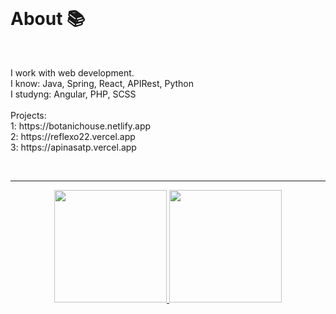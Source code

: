 <br>
<h1> About 📚 </h1>
<br>
<p>I work with web development. <br> I know: Java, Spring, React, APIRest, Python <br> I studyng: Angular, PHP, SCSS <br><br> Projects: <br> 1: https://botanichouse.netlify.app <br> 2: https://reflexo22.vercel.app <br> 3: https://apinasatp.vercel.app </p>

<br>
<hr>
<div align="center">
  <a href="https://github.com/Cr7stian8">
  <img height="180em" src="http://github-readme-streak-stats.herokuapp.com?    user=Cr7stian8&theme=highcontrast&date_format=j%2Fn%5B%2FY%5D&sideNums=3E63FF&stroke=3651DD&ring=2656DD&dates=000000&fire=FF0000&background=FFFFFF&currStreakLabel=FF00  00&border=FFFFFF&currStreakNum=FF0000&sideLabels=000000" />
  <img height="180em" src="https://github-readme-stats.vercel.app/api/top-langs/?username=Cr7stian8&layout=compact&langs_count=7&theme=default"/>
</div>
